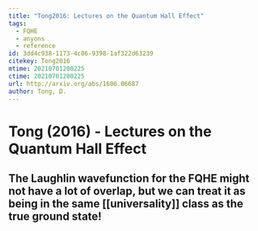 ```yaml
---
title: "Tong2016: Lectures on the Quantum Hall Effect"
tags:
  - FQHE
  - anyons
  - reference
id: 3dd4c938-1173-4c86-9398-1af322d63239
citekey: Tong2016
mtime: 20210701200225
ctime: 20210701200225
url: http://arxiv.org/abs/1606.06687
author: Tong, D.
---
```


# Tong (2016) - Lectures on the Quantum Hall Effect

## The Laughlin wavefunction for the FQHE might not have a lot of overlap, but we can treat it as being in the same [[universality]] class as the true ground state!
